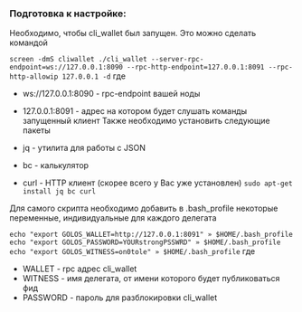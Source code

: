 ### Подготовка к настройке:

Необходимо, чтобы cli_wallet был запущен. Это можно сделать командой

`screen -dmS cliwallet ./cli_wallet --server-rpc-endpoint=ws://127.0.0.1:8090 --rpc-http-endpoint=127.0.0.1:8091 --rpc-http-allowip 127.0.0.1 -d`
где

- ws://127.0.0.1:8090 - rpc-endpoint вашей ноды
- 127.0.0.1:8091 - адрес на котором будет слушать команды запущенный клиент
Также необходимо установить следующие пакеты

- jq - утилита для работы с JSON
- bc - калькулятор
- curl - HTTP клиент (скорее всего у Вас уже установлен)
`sudo apt-get install jq bc curl`

Для самого скрипта необходимо добавить в .bash_profile некоторые переменные, индивидуальные для каждого делегата

`echo "export GOLOS_WALLET=http://127.0.0.1:8091" » $HOME/.bash_profile`
`echo "export GOLOS_PASSWORD=YOURstrongPSSWRD" » $HOME/.bash_profile`
`echo "export GOLOS_WITNESS=on0tole" » $HOME/.bash_profile`
где

- WALLET - rpc адрес cli_wallet
- WITNESS - имя делегата, от имени которого будет публиковаться фид
- PASSWORD - пароль для разблокировки cli_wallet
